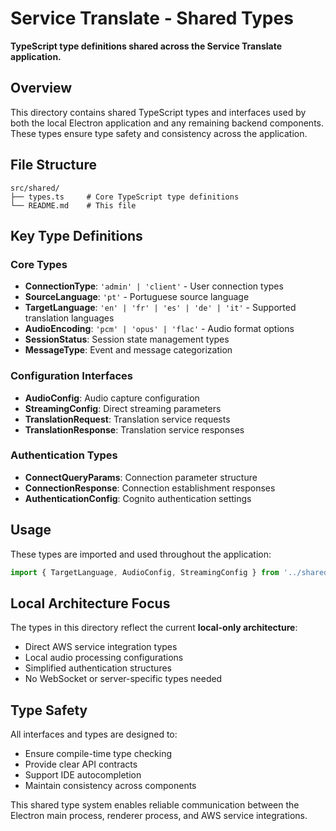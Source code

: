 # Service Translate - Shared Types

**TypeScript type definitions shared across the Service Translate application.**

## Overview

This directory contains shared TypeScript types and interfaces used by both the local Electron application and any remaining backend components. These types ensure type safety and consistency across the application.

## File Structure

```
src/shared/
├── types.ts     # Core TypeScript type definitions
└── README.md    # This file
```

## Key Type Definitions

### Core Types
- **ConnectionType**: `'admin' | 'client'` - User connection types
- **SourceLanguage**: `'pt'` - Portuguese source language
- **TargetLanguage**: `'en' | 'fr' | 'es' | 'de' | 'it'` - Supported translation languages
- **AudioEncoding**: `'pcm' | 'opus' | 'flac'` - Audio format options
- **SessionStatus**: Session state management types
- **MessageType**: Event and message categorization

### Configuration Interfaces
- **AudioConfig**: Audio capture configuration
- **StreamingConfig**: Direct streaming parameters
- **TranslationRequest**: Translation service requests
- **TranslationResponse**: Translation service responses

### Authentication Types
- **ConnectQueryParams**: Connection parameter structure
- **ConnectionResponse**: Connection establishment responses
- **AuthenticationConfig**: Cognito authentication settings

## Usage

These types are imported and used throughout the application:

```typescript
import { TargetLanguage, AudioConfig, StreamingConfig } from '../shared/types';
```

## Local Architecture Focus

The types in this directory reflect the current **local-only architecture**:
- Direct AWS service integration types
- Local audio processing configurations
- Simplified authentication structures
- No WebSocket or server-specific types needed

## Type Safety

All interfaces and types are designed to:
- Ensure compile-time type checking
- Provide clear API contracts
- Support IDE autocompletion
- Maintain consistency across components

This shared type system enables reliable communication between the Electron main process, renderer process, and AWS service integrations.
